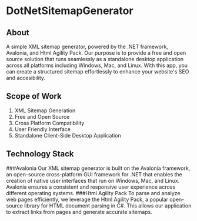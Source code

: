 # DotNetSitemapGenerator
## About
A simple XML sitemap generator, powered by the .NET framework, Avalonia, and Html Agility Pack. Our purpose is to provide a free and open source solution that runs seamlessly as a standalone desktop application across all platforms including Windows, Mac, and Linux. With this app, you can create a structured sitemap effortlessly to enhance your website's SEO and accesibility.
## Scope of Work
1. XML Sitemap Generation
2. Free and Open Source
3. Cross Platform Compatibility
4. User Friendly Interface
5. Standalone Client-Side Desktop Application
## Technology Stack
###Avalonia
Our XML sitemap generator is built on the Avalonia framework, an open-source cross-platform GUI framework for .NET that enables the creation of native user interfaces that run on Windows, Mac, and Linux. Avalonia ensures a consistent and responsive user experience across different operating systems.
###Html Agility Pack
To parse and analyze web pages efficiently, we leverage the Html Agility Pack, a popular open-source library for HTML document parsing in C#. This allows our application to extract links from pages and generate accurate sitemaps.
